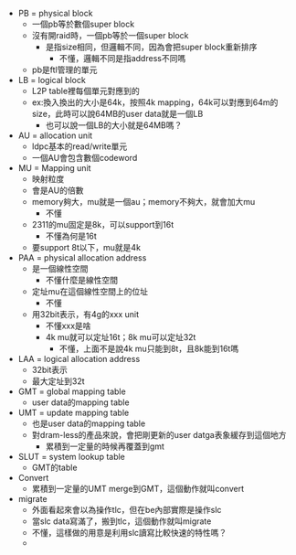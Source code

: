 - PB = physical block
	- 一個pb等於數個super block
	- 沒有開raid時，一個pb等於一個super block
		- 是指size相同，但邏輯不同，因為會把super block重新排序
			- 不懂，邏輯不同是指address不同嗎
	- pb是ftl管理的單元
- LB = logical block
	- L2P table裡每個單元對應到的
	- ex:換入換出的大小是64k，按照4k mapping，64k可以對應到64m的size，此時可以說64MB的user data就是一個LB
		- 也可以說一個LB的大小就是64MB嗎？
- AU = allocation unit
	- ldpc基本的read/write單元
	- 一個AU會包含數個codeword
- MU = Mapping unit
	- 映射粒度
	- 會是AU的倍數
	- memory夠大，mu就是一個au；memory不夠大，就會加大mu
		- 不懂
	- 2311的mu固定是8k，可以support到16t
		- 不懂為何是16t
	- 要support 8t以下，mu就是4k
- PAA = physical allocation address
	- 是一個線性空間
		- 不懂什麼是線性空間
	- 定址mu在這個線性空間上的位址
		- 不懂
	- 用32bit表示，有4g的xxx unit
		- 不懂xxx是啥
		- 4k mu就可以定址16t；8k mu可以定址32t
			- 不懂，上面不是說4k mu只能到8t，且8k能到16t嗎
- LAA = logical allocation address
	- 32bit表示
	- 最大定址到32t
- GMT = global mapping table
	- user data的mapping table
- UMT = update mapping table
	- 也是user data的mapping table
	- 對dram-less的產品來說，會把剛更新的user datga表象緩存到這個地方
		- 累積到一定量的時候再覆蓋到gmt
- SLUT = system lookup table
	- GMT的table
- Convert
	- 累積到一定量的UMT merge到GMT，這個動作就叫convert
- migrate
	- 外面看起來會以為操作tlc，但在be內部實際是操作slc
	- 當slc data寫滿了，搬到tlc，這個動作就叫migrate
	- 不懂，這樣做的用意是利用slc讀寫比較快速的特性嗎？
	-